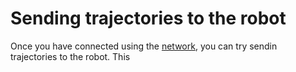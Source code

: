 # Sending trajectories to the robot

Once you have connected using the [network](NETWORK.md), you can try sendin trajectories to the robot. This 